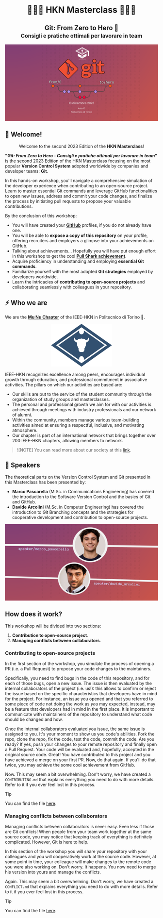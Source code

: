 <div align="center">
<h1 align="center">👨🏻‍🏫 HKN Masterclass 👨🏻‍🏫</h1>
<h2 align="center">Git: From Zero to Hero 🚀 <br> <small>Consigli e pratiche ottimali per lavorare in team</small> </h2>
</div>

![home](./images/home.png)

## 👋 Welcome!

<div align="center">
Welcome to the second 2023 Edition of the <b>HKN Masterclass</b>!
</div>
<p></p>

**"*Git: From Zero to Hero - Consigli e pratiche ottimali per lavorare in team*"** is the second 2023 Edition of the HKN Masterclass focusing on the most popular **Version Control System** adopted worldwide by companies and developer teams: **Git**. 

In this hands-on workshop, you'll navigate a comprehensive simulation of the developer experience when contributing to an open-source project. Learn to master essential Git commands and leverage GitHub functionalities to open new issues, address and commit your code changes, and finalize the process by initiating pull requests to propose your valuable contributions.

By the conclusion of this workshop:

- You will have created your [**GitHub**](https://github.com) profiles, if you do not already have one.
- You will be able to **expose a copy of this repository** on your profile, offering recruiters and employers a glimpse into your achievements on GitHub.
- Talking about achievements... Hopefully you will have put enough effort in this workshop to get the cool [**Pull Shark achievement**](https://github.com/orgs/community/discussions/20357).
- Acquire proficiency in understanding and employing **essential Git commands**.
- Familiarize yourself with the most adopted **Git strategies** employed by developers worldwide.
- Learn the intricacies of **contributing to open-source projects** and collaborating seamlessly with colleagues in your repository.

## ⚡️ Who we are

We are the [**Mu Nu Chapter**](https://www.hknpolito.org/) of the IEEE-HKN in Politecnico di Torino 🚀.


<div align="center">
  <img src="./images/hkn_ideogramma_blu.png" alt="HKN" width="200"/>
</div>



IEEE-HKN recognizes excellence among peers, encourages individual growth through education, and professional commitment in associative activities. The pillars on which our activities are based are:

- Our skills are put to the service of the student community through the organization of study groups and masterclasses.
- The personal and professional growth we aim for with our activities is achieved through meetings with industry professionals and our network of alumni.
- Within the community, members manage various team-building activities aimed at ensuring a respectful, inclusive, and motivating atmosphere.
- Our chapter is part of an international network that brings together over 200 IEEE-HKN chapters, allowing members to network.

> ![NOTE]
> You can read more about our society at this [link](https://www.hknpolito.org/).

## 👥 Speakers
The theoretical parts on the Version Control System and Git presented in this Masterclass has been presented by:

- **Marco Pascarella** (M.Sc. in Communications Engineering) has covered the introduction to the Software Version Control and the basics of Git and GitHub.
- **Davide Arcolini** (M.Sc. in Computer Engineering) has covered the introduction to Git Branching concepts and the strategies for cooperative development and contribution to open-source projects.

![speakers](./images/speakers.png)

## How does it work?

This workshop will be divided into two sections:

1. **Contribution to open-source project**. 
2. **Managing conflicts between collaborators**.
   
### Contributing to open-source projects
In the first section of the workshop, you simulate the process of opening a PR (i.e. a Pull Request) to propose your code changes to the maintainers.

Specifically, you need to find bugs in the code of this repository, and for each of those bugs, open a new issue. The issue is then evaluated by the internal collaborators of the project (i.e. us!): this allows to confirm or reject the issue based on the specific characteristics that developers have in mind for the project. For instance, an issue you opened and that you referred to some piece of code not doing the work as *you* may expected, instead, may be a feature that developers had in mind in the first place. It is important to communicate with maintainers of the repository to understand what code should be changed and how.

Once the internal collaborators evaluated you issue, the same issue is assigned to you. It's your moment to show us you code's abilities. Fork the repo, clone the repo, fix the code, test the code, commit the code. Are you ready? If yes, push your changes to your remote repository and finally open a Pull Request. Your code will be evaluated and, hopefully, accepted in the original source code. Great! You have contributed to this project and you have achieved a merge on your first PR. Now, do that again. If you'll do that twice, you may achieve the some cool achievement from GitHub.

Now. This may seem a bit overwhelming. Don't worry, we have created a `CONTRIBUTING.md` that explains everything you need to do with more details. Refer to it if you ever feel lost in this process.

> [!TIP]
> You can find the file [here](./CONTRIBUTING.md).

### Managing conflicts between collaborators

Managing conflicts between collaborators is never easy. Even less if those are Git conflicts! When people from your team work together at the same source code, you may notice that keeping track of everything is definitely complicated. However, Git is here to help.

In this section of the workshop you will share your repository with your colleagues and you will cooperatively work at the source code. However, at some point in time, your colleague will make changes to the remote code you were also working on. Don't worry. It happens. You now need to merge his version into yours and manage the conflicts. 

Again. This may seem a bit overwhelming. Don't worry, we have created a `CONFLICT.md` that explains everything you need to do with more details. Refer to it if you ever feel lost in this process.

> [!TIP]
> You can find the file [here](./CONFLICT.md).